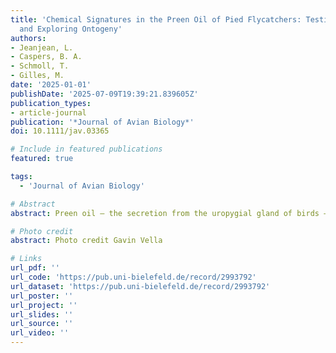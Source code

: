 ```yaml
---
title: 'Chemical Signatures in the Preen Oil of Pied Flycatchers: Testing Reproducibility
  and Exploring Ontogeny'
authors:
- Jeanjean, L.
- Caspers, B. A.
- Schmoll, T.
- Gilles, M.
date: '2025-01-01'
publishDate: '2025-07-09T19:39:21.839605Z'
publication_types:
- article-journal
publication: '*Journal of Avian Biology*'
doi: 10.1111/jav.03365

# Include in featured publications
featured: true

tags:
  - 'Journal of Avian Biology'

# Abstract
abstract: Preen oil – the secretion from the uropygial gland of birds – may have diverse functions in avian reproduction; protection against eggshell bacteria, olfactory crypsis against nest predators and olfactory mate choice. To investigate such functions, we should first characterise variation in preen oil composition, but also confirm that previously described patterns are robust. Replication studies are crucial to test the reproducibility of previous findings, but are rarely undertaken in chemical ecology. Here, we conducted an almost exact replication of a previous study on the chemical composition of preen oil in a wild passerine bird, the pied flycatcher Ficedula hypoleuca. We aimed to estimate the reproducibility of the previous results using larger sample sizes and following a pre-registered analysis. In addition, we explored the ontogeny of preen oil composition by comparing nestling and adult preen oil. In line with previous findings, preen oil composition was similar between breeding partners and not repeatable within individual females across breeding stages. Female preen oil changed across breeding stages more clearly than in the original study (higher richness, diversity and volatility during incubation than nestling-rearing), further refuting a role of preen oil in olfactory crypsis in this species. Unlike the original study, we found no difference in chemical profiles between sexes (nestling-rearing), casting doubt on the proposed role of preen oil as a sex semiochemical in this species. Nestling preen oil differed from adults, was more similar to adult males than to adult females, but was not more similar to parents than to non-parents. We found family chemical signatures, which, along with the breeding pair signature, suggests an influence of the nest environment on preen oil composition. Our study highlights the importance of replication and provides novel insights into the function and development of preen oil.

# Photo credit
abstract: Photo credit Gavin Vella

# Links
url_pdf: ''
url_code: 'https://pub.uni-bielefeld.de/record/2993792'
url_dataset: 'https://pub.uni-bielefeld.de/record/2993792'
url_poster: ''
url_project: ''
url_slides: ''
url_source: ''
url_video: ''
---
```

